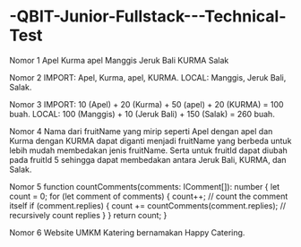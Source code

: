 # -QBIT-Junior-Fullstack---Technical-Test

Nomor 1
Apel
Kurma
apel
Manggis
Jeruk Bali
KURMA
Salak

Nomor 2
IMPORT: Apel, Kurma, apel, KURMA.
LOCAL:  Manggis, Jeruk Bali, Salak.

Nomor 3
IMPORT: 10 (Apel) + 20 (Kurma) + 50 (apel) + 20 (KURMA) = 100 buah.
LOCAL:  100 (Manggis) + 10 (Jeruk Bali) + 150 (Salak) = 260 buah.

Nomor 4
Nama dari fruitName yang mirip seperti Apel dengan apel dan Kurma dengan KURMA dapat diganti menjadi fruitName yang berbeda untuk lebih mudah membedakan jenis fruitName. Serta untuk fruitId dapat diubah pada fruitId 5 sehingga dapat membedakan antara Jeruk Bali, KURMA, dan Salak.

Nomor 5
function countComments(comments: IComment[]): number {
  let count = 0;
  for (let comment of comments) {
    count++; // count the comment itself
    if (comment.replies) {
      count += countComments(comment.replies); // recursively count replies
    }
  }
  return count;
}

Nomor 6
Website UMKM Katering bernamakan Happy Catering.
